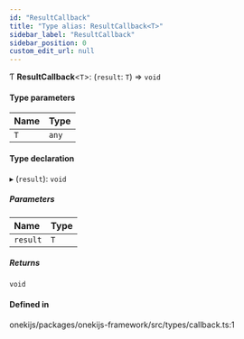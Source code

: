 ```yaml
---
id: "ResultCallback"
title: "Type alias: ResultCallback<T>"
sidebar_label: "ResultCallback"
sidebar_position: 0
custom_edit_url: null
---
```


Ƭ **ResultCallback**<`T`\>: (`result`: `T`) => `void`

#### Type parameters

| Name | Type |
| :------ | :------ |
| `T` | `any` |

#### Type declaration

▸ (`result`): `void`

##### Parameters

| Name | Type |
| :------ | :------ |
| `result` | `T` |

##### Returns

`void`

#### Defined in

onekijs/packages/onekijs-framework/src/types/callback.ts:1
